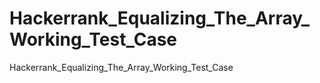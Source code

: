 # Hackerrank_Equalizing_The_Array_Working_Test_Case
Hackerrank_Equalizing_The_Array_Working_Test_Case
